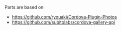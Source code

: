 Parts are based on

- https://github.com/ryouaki/Cordova-Plugin-Photos
- https://github.com/subitolabs/cordova-gallery-api 


